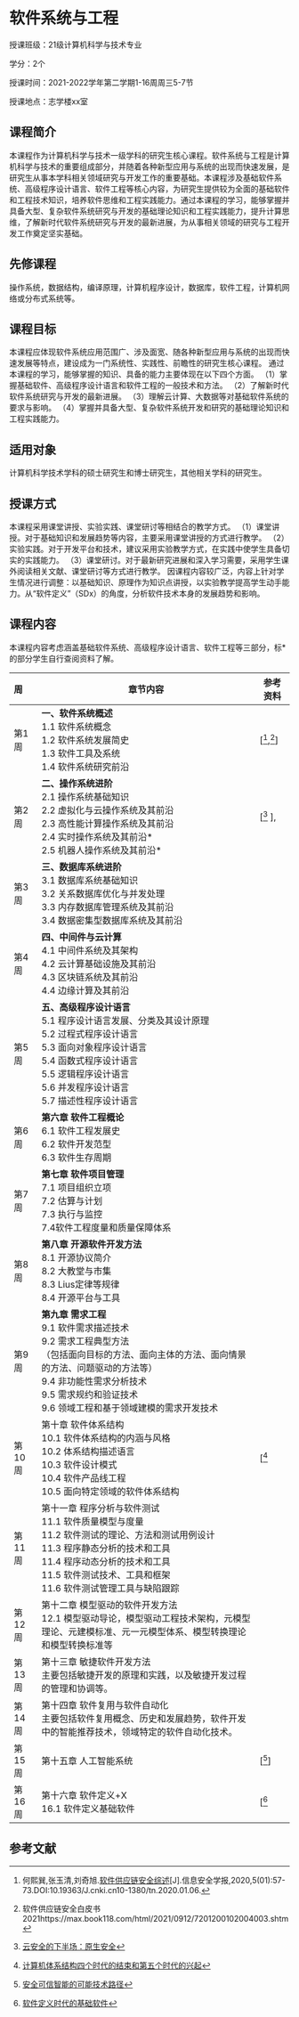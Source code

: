 # 软件系统与工程

授课班级：21级计算机科学与技术专业

学分：2个

授课时间：2021-2022学年第二学期1-16周周三5-7节

授课地点：志学楼xx室

## 课程简介

本课程作为计算机科学与技术一级学科的研究生核心课程。软件系统与工程是计算机科学与技术的重要组成部分，并随着各种新型应用与系统的出现而快速发展，是研究生从事本学科相关领域研究与开发工作的重要基础。本课程涉及基础软件系统、高级程序设计语言、软件工程等核心内容，为研究生提供较为全面的基础软件和工程技术知识，培养软件思维和工程实践能力。通过本课程的学习，能够掌握并具备大型、复杂软件系统研究与开发的基础理论知识和工程实践能力，提升计算思维，了解新时代软件系统研究与开发的最新进展，为从事相关领域的研究与工程开发工作奠定坚实基础。

## 先修课程

操作系统，数据结构，编译原理，计算机程序设计，数据库，软件工程，计算机网络或分布式系统等。
## 课程目标
本课程应体现软件系统应用范围广、涉及面宽、随各种新型应用与系统的出现而快速发展等特点，建设成为一门系统性、实践性、前瞻性的研究生核心课程。
通过本课程的学习，能够掌握的知识、具备的能力主要体现在以下四个方面。
（1）掌握基础软件、高级程序设计语言和软件工程的一般技术和方法。
（2）了解新时代软件系统研究与开发的最新进展。
（3）理解云计算、大数据等对基础软件系统的要求与影响。
（4）掌握并具备大型、复杂软件系统开发和研究的基础理论知识和工程实践能力。

## 适用对象

计算机科学技术学科的硕士研究生和博士研究生，其他相关学科的研究生。

## 授课方式

本课程采用课堂讲授、实验实践、课堂研讨等相结合的教学方式。
（1）课堂讲授。对于基础知识和发展趋势等内容，主要采用课堂讲授的方式进行教学。
（2）实验实践。对于开发平台和技术，建议采用实验教学方式，在实践中使学生具备切实的实践能力。
（3）课堂研讨。对于最新研究进展和深入学习需要，采用学生课外阅读相关文献、课堂研讨等方式进行教学。
因课程内容较广泛，内容上针对学生情况进行调整：以基础知识、原理作为知识点讲授，以实验教学提高学生动手能力。从“软件定义”（SDx）的角度，分析软件技术本身的发展趋势和影响。

## 课程内容

本课程内容考虑涵盖基础软件系统、高级程序设计语言、软件工程等三部分，标*的部分学生自行查阅资料了解。

| 周     | 章节内容                                                     | 参考资料    |
| :----- | ------------------------------------------------------------ | ----------- |
| 第1周  | **一、软件系统概述**<br />1.1 软件系统概念<br />1.2 软件系统发展简史<br />1.3 软件工具及系统<br />1.4 软件系统研究前沿 | [[^7],[^8]] |
| 第2周  | **二、操作系统进阶**<br />2.1 操作系统基础知识<br />2.2 虚拟化与云操作系统及其前沿<br />2.3 高性能计算操作系统及其前沿<br />2.4 实时操作系统及其前沿\*<br />2.5 机器人操作系统及其前沿\*<br /> | [[^3]  ],   |
| 第3周  | **三、数据库系统进阶**<br />3.1 数据库系统基础知识<br />3.2 关系数据库优化与并发处理<br />3.3 内存数据库管理系统及其前沿<br />3.4 数据密集型数据库系统及其前沿 |             |
| 第4周  | **四、中间件与云计算**<br />4.1 中间件系统及其架构<br />4.2 云计算基础设施及其前沿<br />4.3 区块链系统及其前沿<br />4.4 边缘计算及其前沿 |             |
| 第5周  | **五、高级程序设计语言**<br />5.1 程序设计语言发展、分类及其设计原理<br />5.2 过程式程序设计语言<br />5.3 面向对象程序设计语言<br />5.4 函数式程序设计语言<br />5.5 逻辑程序设计语言<br />5.6 并发程序设计语言<br />5.7 描述性程序设计语言 |             |
| 第6周  | **第六章 软件工程概论**<br />6.1 软件工程发展史<br />6.2 软件开发范型<br />6.3 软件生存周期 |             |
| 第7周  | **第七章 软件项目管理**<br />7.1 项目组织立项<br />7.2 估算与计划<br />7.3 执行与监控<br />7.4软件工程度量和质量保障体系 |             |
| 第8周  | **第八章 开源软件开发方法**<br />8.1 开源协议简介<br />8.2 大教堂与市集<br />8.3 Lius定律等规律<br />8.4 开源平台与工具 |             |
| 第9周  | **第九章 需求工程**<br />9.1 软件需求描述技术<br />9.2 需求工程典型方法<br />（包括面向目标的方法、面向主体的方法、面向情景的方法、问题驱动的方法等）<br />9.4 非功能性需求分析技术<br />9.5 需求规约和验证技术<br />9.6 领域工程和基于领域建模的需求开发技术 |             |
| 第10周 | 第十章 软件体系结构<br />10.1 软件体系结构的内涵与风格<br />10.2 体系结构描述语言<br/>10.3 软件设计模式<br />10.4 软件产品线工程<br />10.5 面向特定领域的软件体系结构 | [[^6]       |
| 第11周 | 第十一章 程序分析与软件测试<br/>11.1 软件质量模型与度量<br />11.2 软件测试的理论、方法和测试用例设计<br />11.3 程序静态分析的技术和工具<br />11.4 程序动态分析的技术和工具<br />11.5 软件测试技术、工具和框架<br />11.6 软件测试管理工具与缺陷跟踪 |             |
| 第12周 | 第十二章 模型驱动的软件开发方法<br/>12.1 模型驱动导论，模型驱动工程技术架构，元模型理论、元建模标准、元一元模型体系、模型转换理论和模型转换标准等 |             |
| 第13周 | 第十三章 敏捷软件开发方法<br/>主要包括敏捷开发的原理和实践，以及敏捷开发过程的管理和协调等。 |             |
| 第14周 | 第十四章 软件复用与软件自动化<br/>主要包括软件复用概念、历史和发展趋势，软件开发中的智能推荐技术，领域特定的软件自动化技术。 |             |
| 第15周 | 第十五章 人工智能系统<br />                                  | [[^4]]      |
| 第16周 | 第十六章 软件定义+X<br />16.1 软件定义基础软件               | [[^5]       |





## 参考文献

[^1]: *Dick Fairley, Tom Hilburn*,Systems Engineering and Software Engineering.Los Alamitos, CA, USA: IEEE Computer Society. Available at: https://www.sebokwiki.org/wiki/Systems_Engineering_and_Software_Engineering.
[^2]: [Software Systems Engineering](./references/Software-Systems-Engineering.pdf)
[^3]: [云安全的下半场：原生安全](./references/云安全的下半场：原生安全.pdf)
[^4]: [安全可信智能的可能技术路径](./references/安全可信智能的可能技术路径.pdf)
[^5]: [软件定义时代的基础软件](./references/软件定义时代的基础软件.pdf)
[^6]: [计算机体系结构四个时代的结束和第五个时代的兴起](./references/计算机体系结构四个时代的结束和第五个时代的兴起.pdf)
[^7]: 何熙巽,张玉清,刘奇旭.[软件供应链安全综述](./references/软件供应链安全综述_何熙巽.pdf)[J].信息安全学报,2020,5(01):57-73.DOI:10.19363/J.cnki.cn10-1380/tn.2020.01.06.
[^8]: 软件供应链安全白皮书2021https://max.book118.com/html/2021/0912/7201200102004003.shtm

